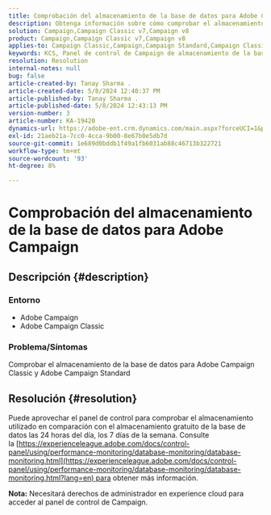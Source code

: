 ```yaml
---
title: Comprobación del almacenamiento de la base de datos para Adobe Campaign
description: Obtenga información sobre cómo comprobar el almacenamiento de la base de datos para Adobe Campaign Classic y Adobe Campaign Standard.
solution: Campaign,Campaign Classic v7,Campaign v8
product: Campaign,Campaign Classic v7,Campaign v8
applies-to: Campaign Classic,Campaign,Campaign Standard,Campaign Classic v7,Campaign v8
keywords: KCS, Panel de control de Campaign de almacenamiento de la base de datos
resolution: Resolution
internal-notes: null
bug: false
article-created-by: Tanay Sharma .
article-created-date: 5/8/2024 12:40:37 PM
article-published-by: Tanay Sharma .
article-published-date: 5/8/2024 12:43:13 PM
version-number: 3
article-number: KA-19420
dynamics-url: https://adobe-ent.crm.dynamics.com/main.aspx?forceUCI=1&pagetype=entityrecord&etn=knowledgearticle&id=70a9e325-380d-ef11-9f8a-6045bd026dc7
exl-id: 21aeb21a-7cc0-4cca-9b00-8e67b0e5db7d
source-git-commit: 1e689d0bddb1f49a1fb6031ab88c46713b322721
workflow-type: tm+mt
source-wordcount: '93'
ht-degree: 8%

---
```


# Comprobación del almacenamiento de la base de datos para Adobe Campaign

## Descripción {#description}


### Entorno

- Adobe Campaign
- Adobe Campaign Classic


### Problema/Síntomas

Comprobar el almacenamiento de la base de datos para Adobe Campaign Classic y Adobe Campaign Standard


## Resolución {#resolution}


Puede aprovechar el panel de control para comprobar el almacenamiento utilizado en comparación con el almacenamiento gratuito de la base de datos las 24 horas del día, los 7 días de la semana. Consulte la [https://experienceleague.adobe.com/docs/control-panel/using/performance-monitoring/database-monitoring/database-monitoring.html](https://experienceleague.adobe.com/docs/control-panel/using/performance-monitoring/database-monitoring/database-monitoring.html?lang=en) para obtener más información.

<b>Nota:</b> Necesitará derechos de administrador en experience cloud para acceder al panel de control de Campaign.
